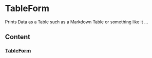 # TableForm

Prints Data as a Table such as a Markdown Table or something like it ...


## Content

### [TableForm](./TableForm/)

